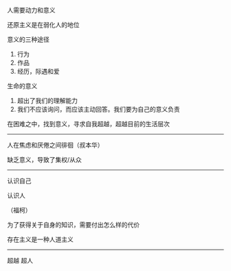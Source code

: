 人需要动力和意义

还原主义是在弱化人的地位

意义的三种途径

1. 行为
2. 作品
3. 经历，际遇和爱

生命的意义

1. 超出了我们的理解能力
2. 我们不应该询问，而应该主动回答。我们要为自己的意义负责

在困难之中，找到意义，寻求自我超越，超越目前的生活层次

------------------------------------------

人在焦虑和厌倦之间徘徊（叔本华）

缺乏意义，导致了集权/从众

-------------------------------------

认识自己

认识人

（福柯）

为了获得关于自身的知识，需要付出怎么样的代价

存在主义是一种人道主义

---------------------------

超越 超人

